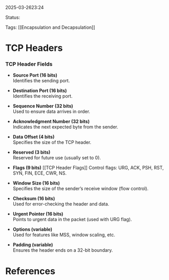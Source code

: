 

2025-03-2623:24

Status:

Tags: [[Encapsulation and Decapsulation]]


# TCP Headers

### TCP Header Fields

- **Source Port (16 bits)**  
  Identifies the sending port.

- **Destination Port (16 bits)**  
  Identifies the receiving port.

- **Sequence Number (32 bits)**  
  Used to ensure data arrives in order.

- **Acknowledgment Number (32 bits)**  
  Indicates the next expected byte from the sender.

- **Data Offset (4 bits)**  
  Specifies the size of the TCP header.

- **Reserved (3 bits)**  
  Reserved for future use (usually set to 0).

- **Flags (9 bits)**  [[TCP Header Flags]]
  Control flags: URG, ACK, PSH, RST, SYN, FIN, ECE, CWR, NS.

- **Window Size (16 bits)**  
  Specifies the size of the sender’s receive window (flow control).

- **Checksum (16 bits)**  
  Used for error-checking the header and data.

- **Urgent Pointer (16 bits)**  
  Points to urgent data in the packet (used with URG flag).

- **Options (variable)**  
  Used for features like MSS, window scaling, etc.

- **Padding (variable)**  
  Ensures the header ends on a 32-bit boundary.



# References